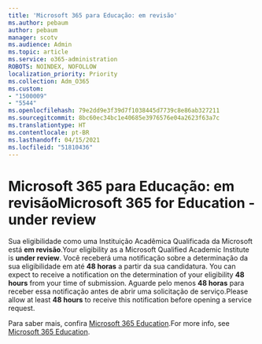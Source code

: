 ```yaml
---
title: 'Microsoft 365 para Educação: em revisão'
ms.author: pebaum
author: pebaum
manager: scotv
ms.audience: Admin
ms.topic: article
ms.service: o365-administration
ROBOTS: NOINDEX, NOFOLLOW
localization_priority: Priority
ms.collection: Adm_O365
ms.custom:
- "1500009"
- "5544"
ms.openlocfilehash: 79e2dd9e3f39d7f1038445d7739c8e86ab327211
ms.sourcegitcommit: 8bc60ec34bc1e40685e3976576e04a2623f63a7c
ms.translationtype: HT
ms.contentlocale: pt-BR
ms.lasthandoff: 04/15/2021
ms.locfileid: "51810436"
---
```

# <a name="microsoft-365-for-education---under-review"></a><span data-ttu-id="3b832-102">Microsoft 365 para Educação: em revisão</span><span class="sxs-lookup"><span data-stu-id="3b832-102">Microsoft 365 for Education - under review</span></span>

<span data-ttu-id="3b832-103">Sua eligibilidade como uma Instituição Acadêmica Qualificada da Microsoft está **em revisão**.</span><span class="sxs-lookup"><span data-stu-id="3b832-103">Your eligibility as a Microsoft Qualified Academic Institute is **under review**.</span></span> <span data-ttu-id="3b832-104">Você receberá uma notificação sobre a determinação da sua eligibilidade em até **48 horas** a partir da sua candidatura. </span><span class="sxs-lookup"><span data-stu-id="3b832-104">You can expect to receive a notification on the determination of your eligibility **48 hours** from your time of submission.</span></span> <span data-ttu-id="3b832-105">Aguarde pelo menos **48 horas** para receber essa notificação antes de abrir uma solicitação de serviço.</span><span class="sxs-lookup"><span data-stu-id="3b832-105">Please allow at least **48 hours** to receive this notification before opening a service request.</span></span>

<span data-ttu-id="3b832-106">Para saber mais, confira [Microsoft 365 Education](https://www.microsoft.com/education/buy-license/microsoft365).</span><span class="sxs-lookup"><span data-stu-id="3b832-106">For more info, see [Microsoft 365 Education](https://www.microsoft.com/education/buy-license/microsoft365).</span></span>
